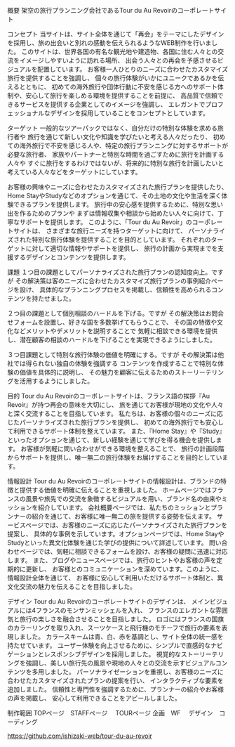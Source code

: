 概要
架空の旅行プランニング会社であるTour du Au Revoirのコーポレートサイト

コンセプト
当サイトは、サイト全体を通じて「再会」をテーマにしたデザインを採用し、旅の出会いと別れの感動を伝えられるようなWEB制作を行いました。
このサイトは、世界各国の有名な観光地や建造物、各国に住む人々との交流をイメージしやすいように訪れる場所、
出会う人々との再会を予感させるビジュアルを配置しています。
お客様一人ひとりのニーズに合わせたカスタマイズ旅行を提供することを強調し、
個々の旅行体験がいかにユニークであるかを伝えるとともに、
初めての海外旅行や団体行動に不安を感じる方へのサポート体制や、安心して旅行を楽しめる環境を提供することを前提に、
高品質で信頼できるサービスを提供する企業としてのイメージを強調し、
エレガントでプロフェッショナルなデザインを採用していることをコンセプトとしています。

ターゲット
 一般的なツアーパックではなく、自分だけの特別な体験を求める旅行者や
旅行を通じて新しい文化や知識を学びたいと考える人々だったり、
初めての海外旅行で不安を感じる人や、特定の旅行プランニングに対するサポートが必要な旅行者、
家族やパートナーと特別な時間を過ごすために旅行を計画する人々や
すぐに旅行をするわけではないが、将来的に特別な旅行を計画したいと考えている人々などをターゲットにしています。

お客様の興味やニーズに合わせたカスタマイズされた旅行プランを提供したり、
Home StayやStudyなどのオプションを通じて、その土地の文化や生活を深く体験できるプランを提供します。
旅行中の安心感を提供するために、特別な思い出を作るためのプランや
まずは情報収集や相談から始めたい人々に向けて、丁寧なサポートを提供します。
このように、「Tour du Au Revoir」のコーポレートサイトは、
さまざまな旅行ニーズを持つターゲットに向けて、
パーソナライズされた特別な旅行体験を提供することを目的としています。
それぞれのターゲットに対して適切な情報やサポートを提供し、
旅行の計画から実現までを支援するデザインとコンテンツを提供します。

	
課題
１つ目の課題としてパーソナライズされた旅行プランの認知度向上。ですが
その解決策は客のニーズに合わせたカスタマイズ旅行プランの事例紹介ページを設け、
具体的なプランニングプロセスを掲載し、信頼性を高められるコンテンツを持たせました。


２つ目の課題として個別相談のハードルを下げる。ですが
その解決策はお問合せフォームを設置し、好きな国を多数挙げてもらうことで、
その国の特徴や文化などメリットやデメリットを説明することで
気軽に相談できる環境を提供し、潜在顧客の相談のハードルを下げることを実現できるようにしました。

３つ目課題として特別な旅行体験の価値を明確にする。ですが
その解決策は他社では得られない独自の体験を強調する
コンテンツを作成することで特別な体験の価値を具体的に説明し、
その魅力を顧客に伝えるためのストーリーテリングを活用するようにしました。


目的
Tour du Au Revoirのコーポレートサイトは、フランス語の挨拶『Au Revoir』が持つ再会の意味を大切にし、
旅を通じてお客様が現地の文化や人々と深く交流することを目指しています。
私たちは、お客様の個々のニーズに応じたパーソナライズされた旅行プランを提供し、
初めての海外旅行でも安心して利用できるサポート体制を整えています。
また、『Home Stay』や『Study』といったオプションを通じて、新しい経験を通じて学びを得る機会を提供します。
お客様が気軽に問い合わせができる環境を整えることで、
旅行の計画段階からサポートを提供し、唯一無二の旅行体験をお届けすることを目的としています。

情報設計
Tour du Au Revoirのコーポレートサイトの情報設計は、ブランドの特徴と提供する価値を明確に伝えることを重視しました。
ホームページではフランスの風景や旅先での交流を象徴するビジュアルを用い、ブランド名の由来やミッションを紹介しています。
会社概要ページでは、私たちのミッションとプランナーの紹介を通じて、お客様に唯一無二の旅を提供する姿勢を伝えます。
サービスページでは、お客様のニーズに応じたパーソナライズされた旅行プランを提案し、
具体的な事例を示しています。オプションページでは、Home StayやStudyといった異文化体験を通じた学びの提供について詳述しています。
問い合わせページでは、気軽に相談できるフォームを設け、お客様の疑問に迅速に対応します。
また、ブログやニュースページでは、旅行のヒントやお客様の声を定期的に更新し、
お客様とのコミュニケーションを深めています。このように、情報設計全体を通じて、
お客様に安心して利用いただけるサポート体制と、異文化交流の魅力を伝えることを目指しました。


デザイン
Tour du Au Revoirのコーポレートサイトのデザインは、
メインビジュアルには4フランスのモンサンミッシェルを入れ、
フランスのエレガントな雰囲気と旅行の楽しさを融合させることを目指しました。
ロゴにはフランスの国旗のカラーリングを取り入れ、スーツケースと飛行機のモチーフで旅行の要素を表現しました。
カラースキームは青、白、赤を基調とし、サイト全体の統一感を持たせています。
ユーザー体験を向上させるために、シンプルで直感的なナビゲーションとレスポンシブデザインを採用しました。
視覚的なストーリーテリングを強調し、美しい旅行先の風景や現地の人々との交流を示すビジュアルコンテンツを多用しました。
パーソナライゼーションを重視し、お客様のニーズに合わせたカスタマイズされたプランの提案を行い、
インタラクティブな要素を追加しました。
信頼性と専門性を強調するために、プランナーの紹介やお客様の声を掲載し、
安心して利用できることをアピールしました。


制作範囲
TOPページ　STAFFページ 　TOURページ
企画　WF 　デザイン　コーディング

 https://github.com/ishizaki-web/tour-du-au-revoir
